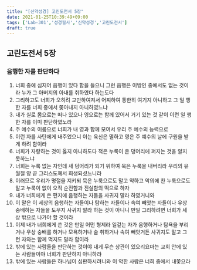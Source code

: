 ```yaml
---
title: "[신약성경] 고린도전서 5장"
date: 2021-01-25T10:39:49+09:00
tags: ['Lab-301','성경필사','신약성경','고린도전서']
draft: true
---
```

## 고린도전서 5장
### 음행한 자를 판단하다
1. 너희 중에 심지어 음행이 있다 함을 들으니 그런 음행은 이방인 중에서도 없는 것이라 누가 그 아버지의 아내를 취하였다 하는도다
2. 그리하고도 너희가 오히려 교만하여져서 어찌하여 통한히 여기지 아니하고 그 일 행한 자를 너희 중에서 쫒아내지 아니하였느냐
3. 내가 실로 몸으로는 떠나 있으나 영으로는 함께 있어서 거기 있는 것 같이 이런 일 행한 자를 이미 판단하였노라
4. 주 예수의 이름으로 너희가 내 영과 함께 모여서 우리 주 예수의 능력으로
5. 이런 자를 사탄에게 내주었으니 이는 육신은 멸하고 영은 주 예수의 날에 구원을 받게 하려 함이라 
6. 너희가 자랑하는 것이 옳지 아니하도다 적은 누룩이 온 덩어리에 퍼지는 것을 알지 못하느냐
7. 너희는 누룩 없는 자인데 새 덩어리가 되기 위하여 묵은 누룩을 내버리라 우리의 유월절 양 곧 그리스도께서 희생되셨느니라
8. 이러므로 우리가 명절을 지키되 묵은 누룩으로도 말고 약하고 악의에 찬 누룩으로도 말고 누룩이 없이 오직 순전함과 진실함의 떡으로 하자
9. 내가 너희에게 쓴 편지에 음행하는 자들을 사귀지 말라 하였거니와 
10. 이 말은 이 세상의 음행하는 자들이나 탐하는 자들이나 속여 빼앗는 자들이나 우상 숭배하는 자들을 도무지 사귀지 말라 하는 것이 아니니 만일 그리하려면 너희가 세상 밖으로 나가야 할 것이라
11. 이제 내가 너희에게 쓴 것은 만일 어떤 형제라 일겉는 자가 음행하거나 탐욕을 부리거나 우상 숭배를 하거나 모욕하거나 술 취하거나 속여 빼앗거든 사귀지도 말고 그런 자와는 함께 먹지도 말라 함이라
12. 밖에 있는 사람들을 판단하는 것이야 내게 무슨 상관이 있으리요마는 교회 안에 있는 사람들이야 너희가 판단하지 아니하랴
13. 밖에 있는 사람들은 하나님이 심판하시려니와 이 악한 사람은 너희 중에서 내쫓으라
